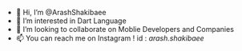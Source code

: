 - 👋 Hi, I’m @ArashShakibaee
- 👀 I’m interested in Dart Language 
- 💞️ I’m looking to collaborate on Moblie Developers and Companies
- 📫 You can reach me on Instagram ! id : _arash.shakibaee_

<!---
Developer of Android and iOS applications with more than a year of experience in this field. My specialty is Dart and Flutter programming language.📱
--->
